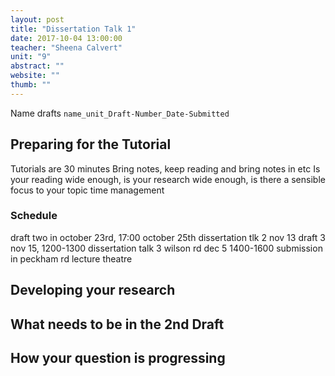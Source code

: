 ```yaml
---
layout: post
title: "Dissertation Talk 1"
date: 2017-10-04 13:00:00
teacher: "Sheena Calvert"
unit: "9"
abstract: ""
website: ""
thumb: ""
---
```


Name drafts `name_unit_Draft-Number_Date-Submitted`

## Preparing for the Tutorial

Tutorials are 30 minutes
Bring notes, keep reading and bring notes in etc
Is your reading wide enough, is your research wide enough, is there a sensible focus to your topic
time management

### Schedule

draft two in october 23rd, 17:00
october 25th dissertation tlk 2
nov 13 draft 3
nov 15, 1200-1300 dissertation talk 3 wilson rd
dec 5 1400-1600 submission in peckham rd lecture theatre

## Developing your research

## What needs to be in the 2nd Draft

## How your question is progressing
